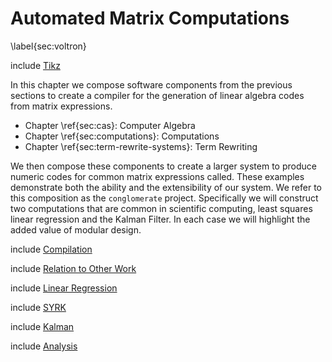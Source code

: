 
Automated Matrix Computations
=============================

\label{sec:voltron}

include [Tikz](tikz_megatron.md)

In this chapter we compose software components from the previous sections to create a compiler for the generation of linear algebra codes from matrix expressions.

*   Chapter \ref{sec:cas}: Computer Algebra
*   Chapter \ref{sec:computations}: Computations
*   Chapter \ref{sec:term-rewrite-systems}: Term Rewriting

We then compose these components to create a larger system to produce numeric codes for common matrix expressions called.  These examples demonstrate both the ability and the extensibility of our system.  We refer to this composition as the `conglomerate` project.  Specifically we will construct two computations that are common in scientific computing, least squares linear regression and the Kalman Filter.  In each case we will highlight the added value of modular design.

include [Compilation](matrix-compilation.md)

include [Relation to Other Work](voltron-other-work.md)

include [Linear Regression](linear-regression.md)

include [SYRK](syrk.md)

include [Kalman](kalman.md)

include [Analysis](math-num-linalg-analysis.md)
